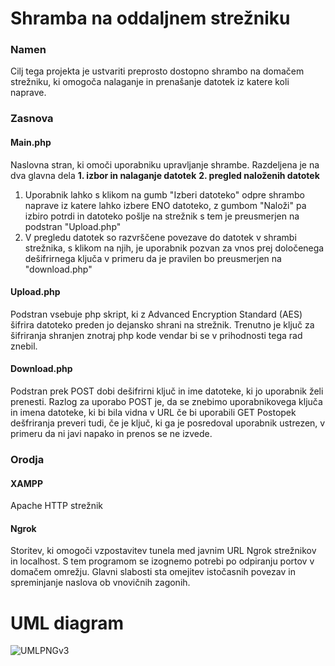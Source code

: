 # Shramba na oddaljnem strežniku

### Namen
Cilj tega projekta je ustvariti preprosto dostopno shrambo na domačem strežniku, ki omogoča nalaganje in prenašanje datotek iz katere koli naprave.

### Zasnova
#### Main.php
Naslovna stran, ki omoči uporabniku upravljanje shrambe. Razdeljena je na dva glavna dela 
**1. izbor in nalaganje datotek**
**2. pregled naloženih datotek**

  
  1. Uporabnik lahko s klikom na gumb "Izberi datoteko" odpre shrambo naprave iz katere lahko izbere ENO datoteko, z gumbom "Naloži" pa izbiro potrdi in datoteko pošlje na strežnik s tem je preusmerjen na podstran "Upload.php"
  2. V pregledu datotek so razvrščene povezave do datotek v shrambi strežnika, s klikom na njih, je uporabnik pozvan za vnos prej določenega dešifrirnega ključa v primeru da je pravilen bo preusmerjen na "download.php"

#### Upload.php
Podstran vsebuje php skript, ki z Advanced Encryption Standard (AES) šifrira datoteko preden jo dejansko shrani na strežnik. Trenutno je ključ za šifriranja shranjen znotraj php kode vendar bi se v prihodnosti tega rad znebil.

#### Download.php
Podstran prek POST dobi dešifrirni ključ in ime datoteke, ki jo uporabnik želi prenesti. Razlog za uporabo POST je, da se znebimo uporabnikovega ključa in imena datoteke, ki bi bila vidna v URL če bi uporabili GET
Postopek dešfriranja preveri tudi, če je ključ, ki ga je posredoval uporabnik ustrezen, v primeru da ni javi napako in prenos se ne izvede.

### Orodja
#### XAMPP 
Apache HTTP strežnik
#### Ngrok 
Storitev, ki omogoči vzpostavitev tunela med javnim URL Ngrok strežnikov in localhost. S tem programom se izognemo potrebi po odpiranju portov v domačem omrežju. Glavni slabosti sta omejitev istočasnih povezav in spreminjanje naslova ob vnovičnih zagonih.

# UML diagram
![UMLPNGv3](https://github.com/NPodrekar/Projekt/assets/147034104/5ec6af92-6b1d-4ff2-97be-c6ef8332d866)
